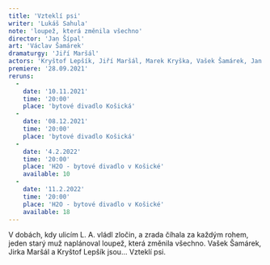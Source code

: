 ```yaml
---
title: 'Vzteklí psi'
writer: 'Lukáš Sahula'
note: 'loupež, která změnila všechno'
director: 'Jan Šípal'
art: 'Václav Šamárek'
dramaturgy: 'Jiří Maršál'
actors: 'Kryštof Lepšík, Jiří Maršál, Marek Kryška, Vašek Šamárek, Jan Šípal, Jan Hausenblas, Cyril Janeček a Lukáš Sahula'
premiere: '28.09.2021'
reruns:
  -
    date: '10.11.2021'
    time: '20:00'
    place: 'bytové divadlo Košická'
  - 
    date: '08.12.2021'
    time: '20:00'
    place: 'bytové divadlo Košická'
  -  
    date: '4.2.2022'
    time: '20:00'
    place: 'H2O - bytové divadlo v Košické'
    available: 10
  -  
    date: '11.2.2022'
    time: '20:00'
    place: 'H2O - bytové divadlo v Košické'
    available: 18
---
```

V dobách, kdy ulicím L. A. vládl zločin, a zrada číhala za každým rohem, jeden starý muž naplánoval loupež, která změnila všechno. Vašek Šamárek, Jirka Maršál a Kryštof Lepšík jsou... Vzteklí psi.
